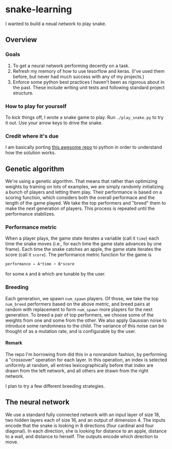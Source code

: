 # snake-learning

I wanted to build a neual network to play snake.

## Overview

### Goals

1. To get a neural network performing decently on a task.
2. Refresh my memory of how to use tesorflow and keras. (I've used them before,
   but never had much success with any of my projects.)
3. Enforce some python best practices I haven't been as rigorous about in the
   past.  These include writing unit tests and following standard project
   structure.

### How to play for yourself

To kick things off, I wrote a snake game to play.  Run `./play_snake.py` to try
it out.  Use your arrow keys to drive the snake.

### Credit where it's due

I am basically porting [this awesome repo] to python in order to understand
how the solution works.

[this awesome repo]: https://github.com/greerviau/SnakeAI

## Genetic algorithm

We're using a genetic algorithm.  That means that rather than optimizing weights
by training on lots of examples, we are simply randomly initializing a bunch of
players and letting them play.  Their performance is based on a scoring
function, which considers both the overall performace and the length of the game
played.  We take the top performers and "breed" them to make the next generation
of players.  This process is repeated until the performance stabilizes.

### Performance metric

When a player plays, the game state iterates a variable (call it `time`) each
time the snake moves (i.e., for each time the game state advances by one frame).
Each time the snake catches an apple, the game state iterates the score (call it
`score`).  The performance metric function for the game is

```python
performance = A*time + B*score
```

for some `A` and `B` which are tunable by the user.

### Breeding

Each generation, we spawn `num_spawn` players.  Of those, we take the top
`num_breed` performers based on the above metric, and breed pairs at random
with replacement to form `num_spawn` more players for the next generation.  To
breed a pair of top performers, we choose some of the weights from one and some
from the other.  We also apply Gaussian noise to introduce some randomness to
the child.  The variance of this noise can be thought of as a mutation rate, and
is configurable by the user.

#### Remark

The repo I'm borrowing from did this in a nonrandom fashion, by performing a
"crossover" operation for each layer.  In this operation, an index is selected
uniformly at random, all entries lexicographically before that index are drawn
from the left network, and all others are drawn from the right network.

I plan to try a few different breeding strategies.

## The neural network

We use a standard fully connected network with an input layer of size 18, two
hidden layers each of size 16, and an output of dimension 4.  The inputs encode
that the snake is looking in 8 directions (four cardinal and four diagonal).  In
each direction, she is looking for distance to an apple, distance to a wall, and
distance to herself.  The outputs encode which direction to move.
